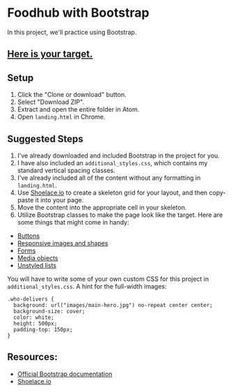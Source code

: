 # Foodhub with Bootstrap

In this project, we'll practice using Bootstrap.

## [Here is your target.](https://foodhub-with-bootstrap-target.herokuapp.com/landing.html)

## Setup

1. Click the "Clone or download" button.
1. Select "Download ZIP".
1. Extract and open the entire folder in Atom.
1. Open `landing.html` in Chrome.

## Suggested Steps

 1. I've already downloaded and included Bootstrap in the project for you.
 2. I have also included an `additional_styles.css`, which contains my standard vertical spacing classes.
 1. I've already included all of the content without any formatting in `landing.html`.
 1. Use [Shoelace.io](http://shoelace.io/) to create a skeleton grid for your layout, and then copy-paste it into your page.
 2. Move the content into the appropriate cell in your skeleton.
 3. Utilize Bootstrap classes to make the page look like the target. Here are some things that might come in handy:
   - [Buttons](http://getbootstrap.com/css/#buttons-options)
   - [Responsive images and shapes](http://getbootstrap.com/css/#images-responsive)
   - [Forms](http://getbootstrap.com/css/#forms)
   - [Media objects](http://getbootstrap.com/components/#media)
   - [Unstyled lists](http://getbootstrap.com/css/#unstyled)

You will have to write some of your own custom CSS for this project in `additional_styles.css`. A hint for the full-width images:

```
.who-delivers {
  background: url("images/main-hero.jpg") no-repeat center center;
  background-size: cover;
  color: white;
  height: 500px;
  padding-top: 150px;
}
```

## Resources:

 - [Official Bootstrap documentation](http://getbootstrap.com/css/)
 - [Shoelace.io](http://shoelace.io/)
